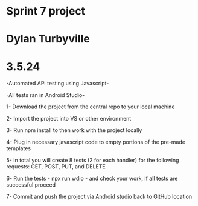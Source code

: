 # Sprint 7 project
# Dylan Turbyville
# 3.5.24

-Automated API testing using Javascript-

-All tests ran in Android Studio-


1- Download the project from the central repo to your local machine

2- Import the project into VS or other environment 

3- Run npm install to then work with the project locally

4- Plug in necessary javascript code to empty portions of the pre-made templates

5- In total you will create 8 tests (2 for each handler) for the following requests: GET, POST, PUT, and DELETE

6- Run the tests - npx run wdio - and check your work, if all tests are successful proceed 

7- Commit and push the project via Android studio back to GitHub location
